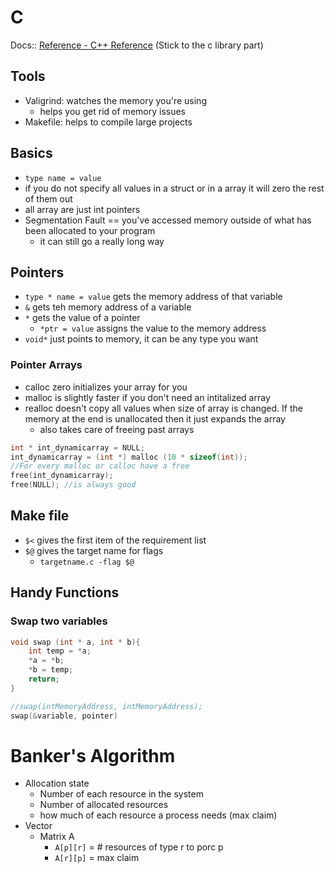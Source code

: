 # C
Docs:: [Reference - C++ Reference](http://cplusplus.com/reference/) (Stick to the c library part)
## Tools
- Valigrind: watches the memory you're using
	- helps you get rid of memory issues
- Makefile: helps to compile large projects
## Basics
- `type name = value`
- if you do not specify all values in a struct or in a array it will zero the rest of them out
- all array are just int pointers
- Segmentation Fault == you've accessed memory outside of what has been allocated to your program
	- it can still go a really long way
## Pointers
- `type * name = value` gets the memory address of that variable
- `&` gets teh memory address of a variable
- `*` gets the value of a pointer
	- `*ptr = value` assigns the value to the memory address
- `void*` just points to memory, it can be any type you want
### Pointer Arrays
- calloc zero initializes your array for you
- malloc is slightly faster if you don't need an intitalized array
- realloc doesn't copy all values when size of array is changed. If the memory at the end is unallocated then it just expands the array
	- also takes care of freeing past arrays
```c
int * int_dynamicarray = NULL;
int_dynamicarray = (int *) malloc (10 * sizeof(int));
//For every malloc or calloc have a free
free(int_dynamicarray);
free(NULL); //is always good

```
## Make file
- `$<` gives the first item of the  requirement list
- `$@` gives the target name for flags
	- `targetname.c -flag $@`
## Handy Functions

### Swap two variables
```c
void swap (int * a, int * b){
	int temp = *a;
	*a = *b;
	*b = temp;
	return;
}

//swap(intMemoryAddress, intMemoryAddress);
swap(&variable, pointer)
```

# Banker's Algorithm
- Allocation state
	- Number of each resource in the system
	- Number of allocated resources
	- how much of each resource a process needs (max claim)
- Vector 
	- Matrix A
		- `A[p][r]` = # resources of type r to porc p
		- `A[r][p]` = max claim